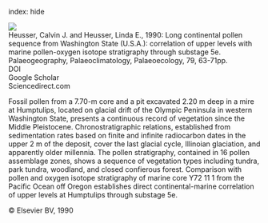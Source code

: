 index: hide

<div class="Citation">
    <div class="Citation-thumb CitationThumb-linked"  data-href="https://doi.org/10.1016/0031-0182(90)90105-g">
      <img src="https://static.claimspace.cloud/climate-study-static/refs/thumbs/5/Heusser_and_Heusser_1990-thumb.png" />
    </div>

  <div class="Citation-body">
    <div class="Citation-text">Heusser, Calvin J. and Heusser, Linda E., 1990: Long continental pollen sequence from Washington State (U.S.A.): correlation of upper levels with marine pollen-oxygen isotope stratigraphy through substage 5e. <span class="Article-journal">Palaeogeography, Palaeoclimatology, Palaeoecology, </span><span class="Article-volume">79, </span>63-71pp.</div>
    <div class="Citation-links">
      <div class="CitationLink" data-href="https://doi.org/10.1016/0031-0182(90)90105-g">
        <div class="CitationLink-icon CitationLink-Doi"></div>
        <div class="CitationLink-text">DOI</div>
      </div>
      <div class="CitationLink" data-href="https://scholar.google.com/scholar?q=10.1016/0031-0182(90)90105-g">
        <div class="CitationLink-icon CitationLink-Scholar"></div>
        <div class="CitationLink-text">Google Scholar</div>
      </div>
      <div class="CitationLink" data-href="http://www.sciencedirect.com/science/article/pii/003101829090105G">
        <div class="CitationLink-icon CitationLink-Publisher"></div>
        <div class="CitationLink-text">Sciencedirect.com</div>
      </div>
    </div>
  </div>
</div>

Fossil pollen from a 7.70-m core and a pit excavated 2.20 m deep in a mire at Humptulips, located on glacial drift of the Olympic Peninsula in western Washington State, presents a continuous record of vegetation since the Middle Pleistocene. Chronostratigraphic relations, established from sedimentation rates based on finite and infinite radiocarbon dates in the upper 2 m of the deposit, cover the last glacial cycle, Illinoian glaciation, and apparently older millennia. The pollen stratigraphy, contained in 16 pollen assemblage zones, shows a sequence of vegetation types including tundra, park tundra, woodland, and closed confierous forest. Comparison with pollen and oxygen isotope stratigraphy of marine core Y72 11 1 from the Pacific Ocean off Oregon establishes direct continental-marine correlation of upper levels at Humptulips through substage 5e.

<div class="Citation-copy">
&copy; Elsevier BV, 1990
</div>
